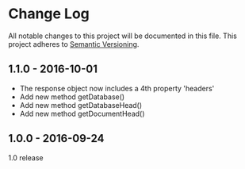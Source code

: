 # Change Log
All notable changes to this project will be documented in this file.
This project adheres to [Semantic Versioning](http://semver.org/).

## 1.1.0 - 2016-10-01
- The response object now includes a 4th property 'headers'
- Add new method getDatabase()
- Add new method getDatabaseHead()
- Add new method getDocumentHead()

## 1.0.0 - 2016-09-24
1.0 release

